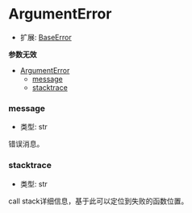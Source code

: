 # ArgumentError

- 扩展: [BaseError](./baseerror.md)

**参数无效**

- [ArgumentError](#argumenterror)
    - [message](#message)
    - [stacktrace](#stacktrace)


### message
- 类型: str

错误消息。


### stacktrace
- 类型: str

call stack详细信息，基于此可以定位到失败的函数位置。